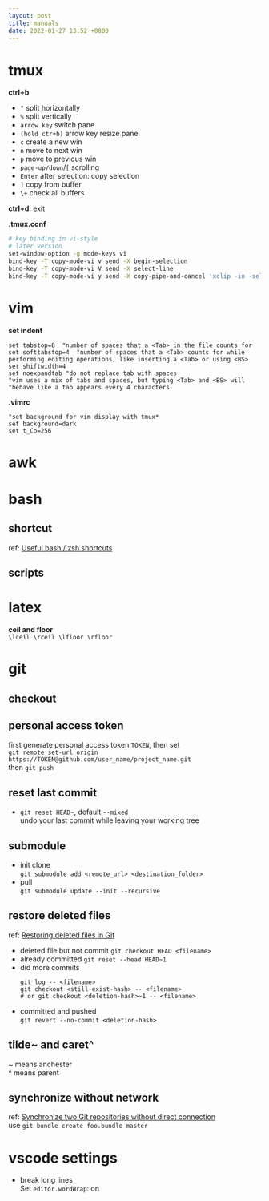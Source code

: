 ```yaml
---
layout: post
title: manuals
date: 2022-01-27 13:52 +0800
---
```


# tmux

**ctrl+b**  
- `"`  split horizontally
- `%`  split vertically
- `arrow key`  switch pane
- `(hold ctr+b)` arrow key  resize pane
- `c`  create a new win
- `n`  move to next win
- `p`  move to previous win
- `page-up/down`/`[`  scrolling
- `Enter` after selection: copy selection
- `]`  copy from buffer
- `\+`  check all buffers  

**ctrl+d**:  exit  

**.tmux.conf**  
```bash  
# key binding in vi-style
# later version
set-window-option -g mode-keys vi
bind-key -T copy-mode-vi v send -X begin-selection
bind-key -T copy-mode-vi V send -X select-line
bind-key -T copy-mode-vi y send -X copy-pipe-and-cancel 'xclip -in -selection clipboard'
```


# vim
**set indent**  
```vim
set tabstop=8  "number of spaces that a <Tab> in the file counts for
set softtabstop=4  "number of spaces that a <Tab> counts for while performing editing operations, like inserting a <Tab> or using <BS>
set shiftwidth=4 
set noexpandtab "do not replace tab with spaces
"vim uses a mix of tabs and spaces, but typing <Tab> and <BS> will
"behave like a tab appears every 4 characters.
```
**.vimrc**
```vim
"set background for vim display with tmux*
set background=dark
set t_Co=256
```


# awk


# bash
## shortcut
ref: [Useful bash / zsh shortcuts](https://github.com/fliptheweb/bash-shortcuts-cheat-sheet/)

## scripts

# latex
**ceil and floor**  
`\lceil \rceil \lfloor \rfloor`


# git
## checkout

## personal access token
first generate personal access token `TOKEN`, then set  
`git remote set-url origin https://TOKEN@github.com/user_name/project_name.git`  
then `git push`  

## reset last commit
- `git reset HEAD~`, default `--mixed`   
  undo your last commit while leaving your working tree  

## submodule 
- init clone  
  `git submodule add <remote_url> <destination_folder>`  
- pull  
  `git submodule update --init --recursive`

## restore deleted files
ref: [Restoring deleted files in Git](https://www.git-tower.com/learn/git/faq/restoring-deleted-files)
- deleted file but not commit
  `git checkout HEAD <filename>`
- already committed
  `git reset --head HEAD~1`
- did more commits
  ``` 
  git log -- <filename>
  git checkout <still-exist-hash> -- <filename>
  # or git checkout <deletion-hash>~1 -- <filename>
  ```
- committed and pushed  
  `git revert --no-commit <deletion-hash>`  

## tilde~ and caret^
~ means anchester  
^ means parent  

## synchronize without network
ref: [Synchronize two Git repositories without direct connection](https://stackoverflow.com/questions/55971038/synchronize-two-git-repositories-without-direct-connection)  
use `git bundle create foo.bundle master`

# vscode settings
- break long lines  
  Set `editor.wordWrap`: on


